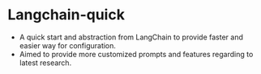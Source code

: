 # Langchain-quick
- A quick start and abstraction from LangChain to provide faster and easier way for configuration.
- Aimed to provide more customized prompts and features regarding to latest research. 
